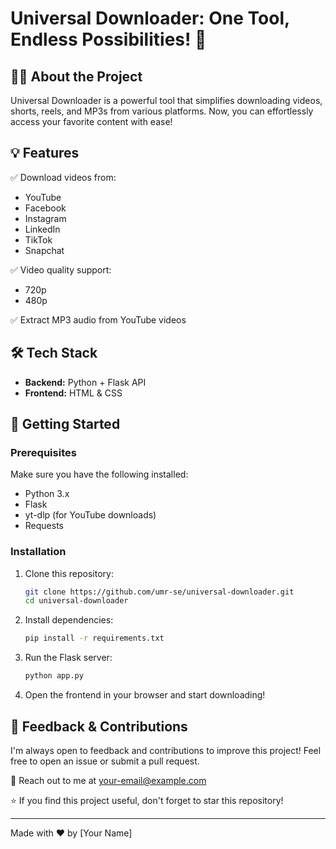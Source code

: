 # Universal Downloader: One Tool, Endless Possibilities! 🚀

## 🎥🎵 About the Project
Universal Downloader is a powerful tool that simplifies downloading videos, shorts, reels, and MP3s from various platforms. Now, you can effortlessly access your favorite content with ease!

## 💡 Features
✅ Download videos from:
- YouTube
- Facebook
- Instagram
- LinkedIn
- TikTok
- Snapchat

✅ Video quality support:
- 720p
- 480p

✅ Extract MP3 audio from YouTube videos

## 🛠️ Tech Stack
- **Backend:** Python + Flask API
- **Frontend:** HTML & CSS

## 🚀 Getting Started

### Prerequisites
Make sure you have the following installed:
- Python 3.x
- Flask
- yt-dlp (for YouTube downloads)
- Requests

### Installation
1. Clone this repository:
   ```sh
   git clone https://github.com/umr-se/universal-downloader.git
   cd universal-downloader
   ```
2. Install dependencies:
   ```sh
   pip install -r requirements.txt
   ```
3. Run the Flask server:
   ```sh
   python app.py
   ```
4. Open the frontend in your browser and start downloading!

## 📢 Feedback & Contributions
I'm always open to feedback and contributions to improve this project! Feel free to open an issue or submit a pull request.

📩 Reach out to me at [your-email@example.com](mailto:your-email@example.com)

⭐ If you find this project useful, don't forget to star this repository!

---

Made with ❤️ by [Your Name]
